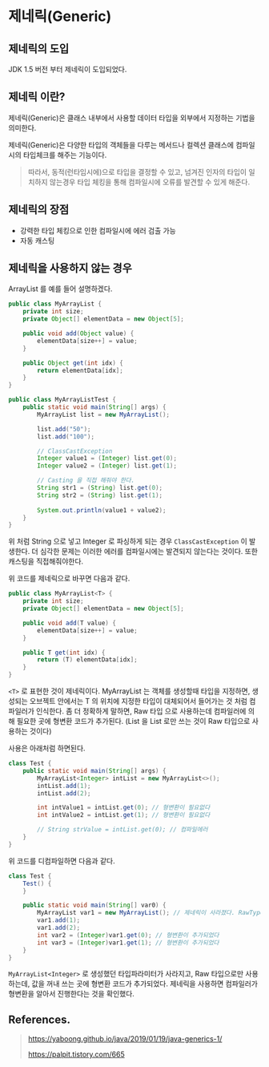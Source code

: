 # 제네릭(Generic)

## 제네릭의 도입

JDK 1.5 버전 부터 제네릭이 도입되었다.

## 제네릭 이란?

제네릭(Generic)은 클래스 내부에서 사용할 데이터 타입을 외부에서 지정하는 기법을 의미한다. 

제네릭(Generic)은 다양한 타입의 객체들을 다루는 메서드나 컬렉션 클래스에 컴파일 시의 타입체크를 해주는 기능이다.

> 따라서, 동적(런타임시에)으로 타입을 결정할 수 있고, 넘겨진 인자의 타입이 일치하지 않는경우 타입 체킹을 통해 컴파일시에 오류를 발견할 수 있게 해준다.

## 제네릭의 장점

- 강력한 타입 체킹으로 인한 컴파일시에 에러 검출 가능
- 자동 캐스팅

## 제네릭을 사용하지 않는 경우

ArrayList 를 예를 들어 설명하겠다.

```java
public class MyArrayList {
    private int size;
    private Object[] elementData = new Object[5];

    public void add(Object value) {
        elementData[size++] = value;
    }

    public Object get(int idx) {
        return elementData[idx];
    }
}
```

```java
public class MyArrayListTest {
    public static void main(String[] args) {
        MyArrayList list = new MyArrayList();

        list.add("50"); 
        list.add("100"); 

        // ClassCastException
        Integer value1 = (Integer) list.get(0);
        Integer value2 = (Integer) list.get(1);

        // Casting 을 직접 해줘야 한다.
        String str1 = (String) list.get(0);
        String str2 = (String) list.get(1);
        
        System.out.println(value1 + value2);
    }
}
```

위 처럼 String 으로 넣고 Integer 로 파싱하게 되는 경우 `ClassCastException` 이 발생한다. 더 심각한 문제는 이러한 에러를 컴파일시에는 발견되지 않는다는 것이다. 또한
캐스팅을 직접해줘야한다.

위 코드를 제네릭으로 바꾸면 다음과 같다.

```java
public class MyArrayList<T> {
    private int size;
    private Object[] elementData = new Object[5];

    public void add(T value) {
        elementData[size++] = value;
    }

    public T get(int idx) {
        return (T) elementData[idx];
    }
}
```

`<T>` 로 표현한 것이 제네릭이다. MyArrayList 는 객체를 생성할때 타입을 지정하면, 생성되는 오브젝트 안에서는 T 의 위치에 지정한 타입이 대체되어서 들어가는 것 처럼 컴파일러가 인식한다. 
좀 더 정확하게 말하면, Raw 타입 으로 사용하는데 컴파일러에 의해 필요한 곳에 형변환 코드가 추가된다. (List<String> 을 List 로만 쓰는 것이 Raw 타입으로 사용하는 것이다)

사용은 아래처럼 하면된다.

```java
class Test {
    public static void main(String[] args) {
        MyArrayList<Integer> intList = new MyArrayList<>();
        intList.add(1);
        intList.add(2);

        int intValue1 = intList.get(0); // 형변환이 필요없다
        int intValue2 = intList.get(1); // 형변환이 필요없다

        // String strValue = intList.get(0); // 컴파일에러
    }
}
```

위 코드를 디컴파일하면 다음과 같다.

```java
class Test {
    Test() {
    }

    public static void main(String[] var0) {
        MyArrayList var1 = new MyArrayList(); // 제네릭이 사라졌다. RawType 으로 만 사용
        var1.add(1);
        var1.add(2);
        int var2 = (Integer)var1.get(0); // 형변환이 추가되었다
        int var3 = (Integer)var1.get(1); // 형변환이 추가되었다
    }
}
```

`MyArrayList<Integer>` 로 생성했던 타입파라미터가 사라지고, Raw 타입으로만 사용하는데, 
값을 꺼내 쓰는 곳에 형변환 코드가 추가되었다. 제네릭을 사용하면 컴파일러가 형변환을 알아서 진행한다는 것을 확인했다.


## References.

> https://yaboong.github.io/java/2019/01/19/java-generics-1/
>
> https://palpit.tistory.com/665
